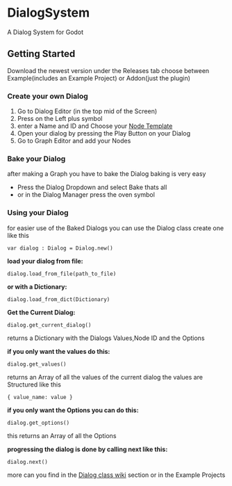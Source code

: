 # DialogSystem
 A Dialog System for Godot
 
## **Getting Started**

Download the newest version under the Releases tab
choose between Example(includes an Example Project) or Addon(just the plugin)

### **Create your own Dialog**

1. Go to Dialog Editor (in the top mid of the Screen)
2. Press on the Left plus symbol 
3. enter a Name and ID and Choose your [Node Template](https://github.com/Clon135/DialogSystem/wiki/Node-Templates)  
4. Open your dialog by pressing the Play Button on your Dialog
5. Go to Graph Editor and add your Nodes

### **Bake your Dialog**

after making a Graph you have to bake the Dialog baking is very easy 

- Press the Dialog Dropdown and select Bake thats all
- or in the Dialog Manager press the oven symbol 

### **Using your Dialog**

for easier use of the Baked Dialogs you can use the Dialog class
create one like this 

```
var dialog : Dialog = Dialog.new()
```

**load your dialog 
from file:**
```
dialog.load_from_file(path_to_file)
```
**or with a Dictionary:**
```
dialog.load_from_dict(Dictionary)
```

**Get the Current Dialog:**
```
dialog.get_current_dialog()
```
returns a Dictionary with the Dialogs Values,Node ID and the Options

**if you only want the values do this:**
```
dialog.get_values()
```
returns an Array of all the values of the current dialog
the values are Structured like this
```
{ value_name: value }
```

**if you only want the Options you can do this:**
```
dialog.get_options()
```
this returns an Array of all the Options

**progressing the dialog is done by calling next like this:**
```
dialog.next()
```

more can you find in the [Dialog class wiki](https://github.com/Clon135/DialogSystem/wiki/Dialog-class) section
or in the Example Projects